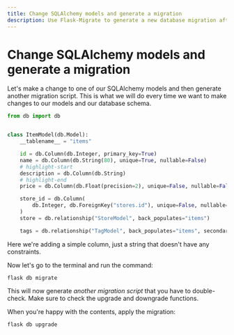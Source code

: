 ```yaml
---
title: Change SQLAlchemy models and generate a migration
description: Use Flask-Migrate to generate a new database migration after changing your SQLAlchemy models.
---
```


# Change SQLAlchemy models and generate a migration

Let's make a change to one of our SQLAlchemy models and then generate another migration script. This is what we will do every time we want to make changes to our models and our database schema.

```python title="models/item.py"
from db import db


class ItemModel(db.Model):
    __tablename__ = "items"

    id = db.Column(db.Integer, primary_key=True)
    name = db.Column(db.String(80), unique=True, nullable=False)
    # highlight-start
    description = db.Column(db.String)
    # highlight-end
    price = db.Column(db.Float(precision=2), unique=False, nullable=False)

    store_id = db.Column(
        db.Integer, db.ForeignKey("stores.id"), unique=False, nullable=False
    )
    store = db.relationship("StoreModel", back_populates="items")

    tags = db.relationship("TagModel", back_populates="items", secondary="items_tags")
```

Here we're adding a simple column, just a string that doesn't have any constraints.

Now let's go to the terminal and run the command:

```
flask db migrate
```

This will now generate _another migration script_ that you have to double-check. Make sure to check the upgrade and downgrade functions.

When you're happy with the contents, apply the migration:

```
flask db upgrade
```